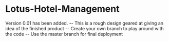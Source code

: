# Lotus-Hotel-Management

 Version 0.01 has been added.
 -- This is a rough design geared at giving an idea of the finished product
 -- Create your own branch to play around with the code
 -- Use the master branch for final deployment
